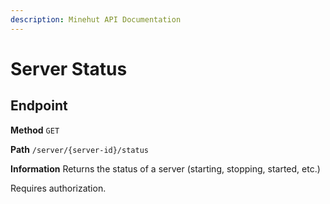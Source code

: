 ```yaml
---
description: Minehut API Documentation
---
```


# Server Status

## Endpoint

**Method** `GET`

**Path** `/server/{server-id}/status`

**Information** Returns the status of a server (starting, stopping, started, etc.)

Requires authorization.
